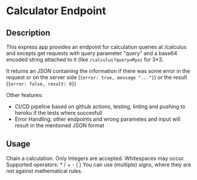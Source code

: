 # Calculator Endpoint
## Description

This express app provides an endpoint for calculation queries at /calculus and excepts get requests with query parameter "query" and a base64 encoded string attached to it (like `/calculus?query=Myoz` for 3*3.

It returns an JSON containing the information if there was some error in the request or on the server side (`{error: true, message "..."}`) or the result (`{error: false, result: 9}`)

Other features:
- CI/CD pipeline based on github actions, testing, linting and pushing to heroku if the tests where succesfull
- Error Handling: other endpoints and wrong parametes and input will result in the mentioned JSON format 

## Usage

Chain a calculation. Only Integers are accepted. Whitespaces may occur. Supported operators: * / + - ( )
You can use (multiple) signs, where they are not against mathematical rules.